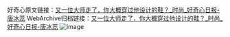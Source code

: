 好奇心原文链接：[又一位大师走了，你大概穿过他设计的鞋？_时尚_好奇心日报-唐冰蕊](https://www.qdaily.com/articles/5529.html)
WebArchive归档链接：[又一位大师走了，你大概穿过他设计的鞋？_时尚_好奇心日报-唐冰蕊](http://web.archive.org/web/20190623164953/https://www.qdaily.com/articles/5529.html)
![image](http://ww3.sinaimg.cn/large/007d5XDply1g3w8o57higj30u02gsb29)